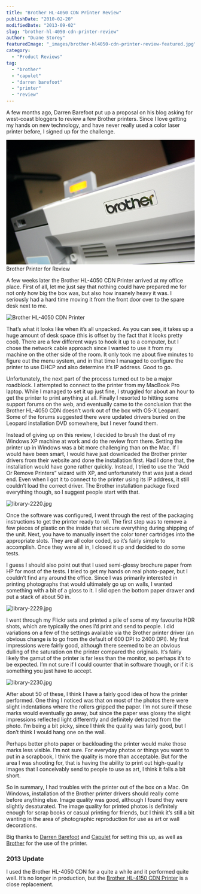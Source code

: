 ```yaml
---
title: "Brother HL-4050 CDN Printer Review"
publishDate: "2010-02-20"
modifiedDate: "2013-09-02"
slug: "brother-hl-4050-cdn-printer-review"
author: "Duane Storey"
featuredImage: "_images/brother-hl4050-cdn-printer-review-featured.jpg"
category:
  - "Product Reviews"
tag:
  - "brother"
  - "capulet"
  - "darren barefoot"
  - "printer"
  - "review"
---
```


A few months ago, Darren Barefoot put up a proposal on his blog asking for west-coast bloggers to review a few Brother printers. Since I love getting my hands on new technology, and have never really used a color laser printer before, I signed up for the challenge.

[![Brother Printer for Review](_images/brother-hl4050-cdn-printer-review-1.jpg)](_images/brother-hl4050-cdn-printer-review-1.jpg)Brother Printer for Review



A few weeks later the Brother HL-4050 CDN Printer arrived at my office place. First of all, let me just say that nothing could have prepared me for not only how big the box was, but also how insanely heavy it was. I seriously had a hard time moving it from the front door over to the spare desk next to me.

![Brother HL-4050 CDN Printer](/wordpress/wp-content/uploads/2008/02/library-2213.jpg)

That’s what it looks like when it’s all unpacked. As you can see, it takes up a huge amount of desk space (this is offset by the fact that it looks pretty cool). There are a few different ways to hook it up to a computer, but I chose the network cable approach since I wanted to use it from my machine on the other side of the room. It only took me about five minutes to figure out the menu system, and in that time I managed to configure the printer to use DHCP and also determine it’s IP address. Good to go.

Unfortunately, the next part of the process turned out to be a major roadblock. I attempted to connect to the printer from my MacBook Pro laptop. While I managed to set it up just fine, I struggled for about an hour to get the printer to print anything at all. Finally I resorted to hitting some support forums on the web, and eventually came to the conclusion that the Brother HL-4050 CDN doesn’t work out of the box with OS-X Leopard. Some of the forums suggested there were updated drivers buried on the Leopard installation DVD somewhere, but I never found them.

Instead of giving up on this review, I decided to brush the dust of my Windows XP machine at work and do the review from there. Setting the printer up in Windows was a bit more challenging than on the Mac. If I would have been smart, I would have just downloaded the Brother printer drivers from their website and done the installation first. Had I done that, the installation would have gone rather quickly. Instead, I tried to use the “Add Or Remove Printers” wizard with XP, and unfortunately that was just a dead end. Even when I got it to connect to the printer using its IP address, it still couldn’t load the correct driver. The Brother installation package fixed everything though, so I suggest people start with that.

![library-2220.jpg](/wordpress/wp-content/uploads/2008/02/library-2220.jpg)

Once the software was configured, I went through the rest of the packaging instructions to get the printer ready to roll. The first step was to remove a few pieces of plastic on the inside that secure everything during shipping of the unit. Next, you have to manually insert the color toner cartridges into the appropriate slots. They are all color coded, so it’s fairly simple to accomplish. Once they were all in, I closed it up and decided to do some tests.

I guess I should also point out that I used semi-glossy brochure paper from HP for most of the tests. I tried to get my hands on real photo-paper, but I couldn’t find any around the office. Since I was primarily interested in printing photographs that would ultimately go up on walls, I wanted something with a bit of a gloss to it. I slid open the bottom paper drawer and put a stack of about 50 in.

![library-2229.jpg](/wordpress/wp-content/uploads/2008/02/library-2229.jpg)

I went through my Flickr sets and printed a pile of some of my favourite HDR shots, which are typically the ones I’d print and send to people. I did variations on a few of the settings available via the Brother printer driver (an obvious change is to go from the default of 600 DPI to 2400 DPI). My first impressions were fairly good, although there seemed to be an obvious dulling of the saturation on the printer compared the originals. It’s fairly likely the gamut of the printer is far less than the monitor, so perhaps it’s to be expected. I’m not sure if I could counter that in software though, or if it is something you just have to accept.

![library-2230.jpg](/wordpress/wp-content/uploads/2008/02/library-2230.jpg)

After about 50 of these, I think I have a fairly good idea of how the printer performed. One thing I noticed was that on most of the photos there were slight indentations where the rollers gripped the paper. I’m not sure if these marks would eventually go away, but since the paper was glossy the slight impressions reflected light differently and definitely detracted from the photo. I’m being a bit picky, since I think the quality was fairly good, but I don’t think I would hang one on the wall.

Perhaps better photo paper or backloading the printer would make those marks less visible. I’m not sure. For everyday photos or things you want to put in a scrapbook, I think the quality is more than acceptable. But for the area I was shooting for, that is having the ability to print out high-quality images that I conceivably send to people to use as art, I think it falls a bit short.

So in summary, I had troubles with the printer out of the box on a Mac. On Windows, installation of the Brother printer drivers should really come before anything else. Image quality was good, although I found they were slightly desaturated. The image quality for printed photos is definitely enough for scrap books or casual printing for friends, but I think it’s still a bit wanting in the area of photographic reproduction for use as art or wall decorations.

Big thanks to [Darren Barefoot](http://darrenbarefoot.com/) and [Capulet](http://www.capulet.com/) for setting this up, as well as [Brother](http://brother.com) for the use of the printer.

### 2013 Update

I used the Brother HL-4050 CDN for a quite a while and it performed quite well. It’s no longer in production, but the [Brother HL-4150 CDN Printer](http://amzn.to/12BMJQv) is a close replacement.